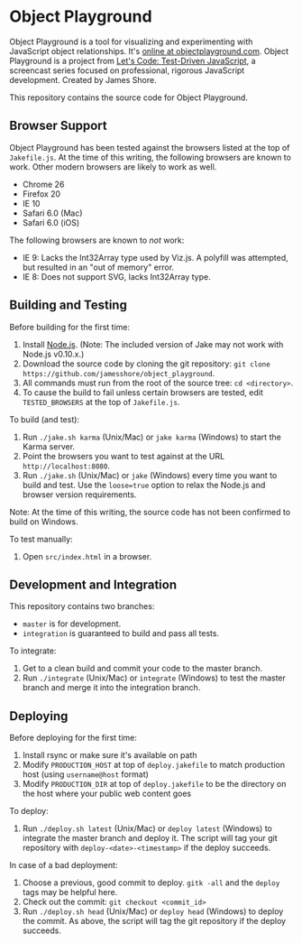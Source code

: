 Object Playground
=============

Object Playground is a tool for visualizing and experimenting with JavaScript object relationships. It's [online at objectplayground.com](http://www.objectplayground.com). Object Playground is a project from [Let's Code: Test-Driven JavaScript](http://www.letscodejavascript.com), a screencast series focused on professional, rigorous JavaScript development. Created by James Shore.

This repository contains the source code for Object Playground.


Browser Support
---------------

Object Playground has been tested against the browsers listed at the top of `Jakefile.js`. At the time of this writing, the following browsers are known to work. Other modern browsers are likely to work as well.

* Chrome 26
* Firefox 20
* IE 10
* Safari 6.0 (Mac)
* Safari 6.0 (iOS)

The following browsers are known to *not* work:

* IE 9: Lacks the Int32Array type used by Viz.js. A polyfill was attempted, but resulted in an "out of memory" error.
* IE 8: Does not support SVG, lacks Int32Array type.


Building and Testing
--------------------

Before building for the first time:

1. Install [Node.js](http://nodejs.org/download/). (Note: The included version of Jake may not work with Node.js v0.10.x.)
2. Download the source code by cloning the git repository: `git clone https://github.com/jamesshore/object_playground`.
3. All commands must run from the root of the source tree: `cd <directory>`.
4. To cause the build to fail unless certain browsers are tested, edit `TESTED_BROWSERS` at the top of `Jakefile.js`.


To build (and test):

1. Run `./jake.sh karma` (Unix/Mac) or `jake karma` (Windows) to start the Karma server.
2. Point the browsers you want to test against at the URL `http://localhost:8080`.
3. Run `./jake.sh` (Unix/Mac) or `jake` (Windows) every time you want to build and test. Use the `loose=true` option to relax the Node.js and browser version requirements.

Note: At the time of this writing, the source code has not been confirmed to build on Windows.


To test manually:

1. Open `src/index.html` in a browser.


Development and Integration
---------------------------

This repository contains two branches:

* `master` is for development.
* `integration` is guaranteed to build and pass all tests.


To integrate:

1. Get to a clean build and commit your code to the master branch.
2. Run `./integrate` (Unix/Mac) or `integrate` (Windows) to test the master branch and merge it into the integration branch.


Deploying
---------

Before deploying for the first time:

1. Install rsync or make sure it's available on path
2. Modify `PRODUCTION_HOST` at top of `deploy.jakefile` to match production host (using `username@host` format)
3. Modify `PRODUCTION_DIR` at top of `deploy.jakefile` to be the directory on the host where your public web content goes

To deploy:

1. Run `./deploy.sh latest` (Unix/Mac) or `deploy latest` (Windows) to integrate the master branch and deploy it. The script will tag your git repository with `deploy-<date>-<timestamp>` if the deploy succeeds.

In case of a bad deployment:

1. Choose a previous, good commit to deploy. `gitk -all` and the `deploy` tags may be helpful here.
2. Check out the commit: `git checkout <commit_id>`
3. Run `./deploy.sh head` (Unix/Mac) or `deploy head` (Windows) to deploy the commit. As above, the script will tag the git repository if the deploy succeeds.
